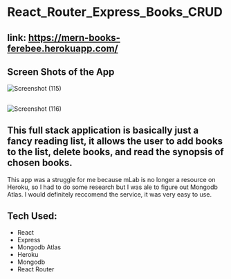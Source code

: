 # React_Router_Express_Books_CRUD

## link:  https://mern-books-ferebee.herokuapp.com/

## Screen Shots of the App

![Screenshot (115)](https://user-images.githubusercontent.com/53095806/109376228-27e76800-7891-11eb-9c7b-4e1101feebc3.png)

##
![Screenshot (116)](https://user-images.githubusercontent.com/53095806/109376236-2d44b280-7891-11eb-833b-65fb40fe15d2.png)



## This full stack application is basically just a fancy reading list, it allows the user to add books to the list, delete books, and read the synopsis of chosen books.
This app was a struggle for me because mLab is no longer a resource on Heroku, so I had to do some research but I was ale to figure out Mongodb Atlas. I would definitely reccomend the service, it was very easy to use.

## Tech Used:
* React
* Express
* Mongodb Atlas
* Heroku
* Mongodb
* React Router

